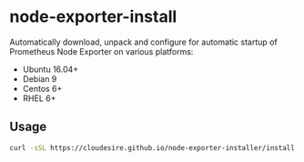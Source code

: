 # node-exporter-install

Automatically download, unpack and configure for automatic startup of Prometheus
Node Exporter on various platforms:

* Ubuntu 16.04+
* Debian 9
* Centos 6+
* RHEL 6+

## Usage

```bash
curl -sSL https://cloudesire.github.io/node-exporter-installer/install.sh | sh
```
